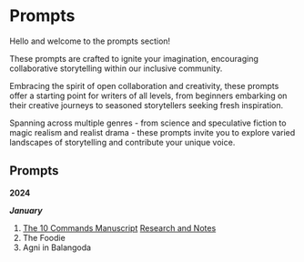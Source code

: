 # Prompts

Hello and welcome to the prompts section!

These prompts are crafted to ignite your imagination, encouraging collaborative storytelling within our inclusive community.

Embracing the spirit of open collaboration and creativity, these prompts offer a starting point for writers of all levels, from beginners embarking on their creative journeys to seasoned storytellers seeking fresh inspiration. 

Spanning across multiple genres - from science and speculative fiction to magic realism and realist drama - these prompts invite you to explore varied landscapes of storytelling and contribute your unique voice. 


## Prompts 

**2024**

***January*** 

1. [The 10 Commands Manuscript](The10Commands/The10Commands.md) [Research and Notes](The10Commands/ResearchNotes/The10CommandsResearch.md)
2. The Foodie
3. Agni in Balangoda 
